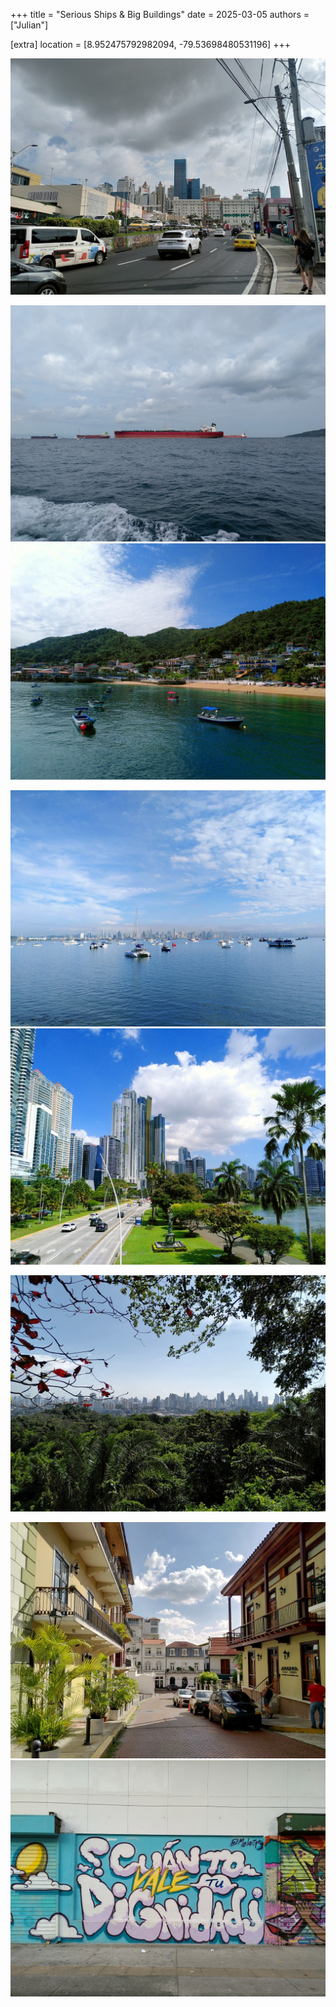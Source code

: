 +++
title = "Serious Ships & Big Buildings"
date = 2025-03-05
authors = ["Julian"]

[extra]
location = [8.952475792982094, -79.53698480531196]
+++

![Traffic](traffic.jpg)

![Ships](ships.jpg)
![Taboga](taboga.jpg)

![Port](port.jpg)
![Highrise](highrise.jpg)

![Panorama](panorama.jpg)

![Viejo](viejo.jpg)
![Graffiti](graffiti.jpg)
